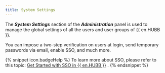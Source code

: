 ```yaml
---
title: System Settings
---
```

The ***System Settings*** section of the ***Administration*** panel is used to manage the global settings of all the users and user groups of {{ en.HUBB }}.  

You can impose a two-step verification on users at login, send temporary passwords via email, enable SSO, and much more.  

{% snippet icon.badgeHelp %} 
To learn more about SSO, please refer to this topic: [Get Started with SSO in {{ en.HUBB }}](/hub/getting-started/get-started-sso-hub-business/) . 
{% endsnippet %}